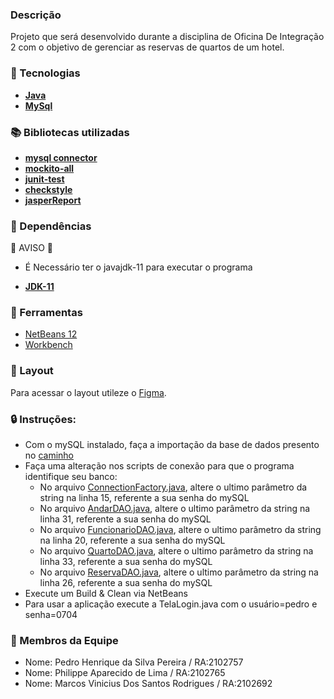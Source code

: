 ### Descrição 

Projeto que será desenvolvido durante a disciplina de Oficina De Integração 2 com o objetivo de gerenciar as reservas de quartos de um hotel.

### 🚀 Tecnologias

- [**Java**](https://www.java.com/pt-BR/)
- [**MySql**](https://www.mysql.com/) 

### 📚 Bibliotecas utilizadas

- **[mysql connector ](https://downloads.mysql.com/archives/c-j/)**
- **[mockito-all ](https://mvnrepository.com/artifact/org.mockito/mockito-all)**
- **[junit-test ](https://junit.org/junit4/)**
- **[checkstyle ](https://checkstyle.sourceforge.io/)**
- **[jasperReport](https://community.jaspersoft.com/project/jasperreports-library)**

### 🚩 Dependências

🚨 AVISO 🚨

- É Necessário ter o javajdk-11 para executar o programa

- **[JDK-11 ](https://www.oracle.com/java/technologies/downloads/#java11-windows)**

### :hammer: Ferramentas

- [NetBeans 12](https://netbeans.apache.org/download/nb120/nb120.html)
- [Workbench](https://dev.mysql.com/downloads/workbench/)

### :pushpin: Layout

Para acessar o layout utileze o [Figma](https://www.figma.com/file/ylmEe6nl3qQPGz4OZfxNXe/prototipo?node-id=0%3A1).

### :lock: Instruções:

- Com o mySQL instalado, faça a importação da base de dados presento no [caminho](/gerenciamento_reservas_hotel/reservars.sql)
- Faça uma alteração nos scripts de conexão para que o programa identifique seu banco:
    - No arquivo [ConnectionFactory.java](/gerenciamento_reservas_hotel/src/main/java/dao/ConnectionFactory.java), altere o ultimo parâmetro da string na linha 15, referente a sua senha do mySQL
    - No arquivo [AndarDAO.java](/gerenciamento_reservas_hotel/src/main/java/dao/AndarDAO.java), altere o ultimo parâmetro da string na linha 31, referente a sua senha do mySQL
    - No arquivo [FuncionarioDAO.java](/gerenciamento_reservas_hotel/src/main/java/dao/FuncionarioDAO.java), altere o ultimo parâmetro da string na linha 20, referente a sua senha do mySQL
    - No arquivo [QuartoDAO.java](/gerenciamento_reservas_hotel/src/main/java/dao/QuartoDAO.java), altere o ultimo parâmetro da string na linha 33, referente a sua senha do mySQL
    - No arquivo [ReservaDAO.java](/gerenciamento_reservas_hotel/src/main/java/dao/ReservaDAO.java), altere o ultimo parâmetro da string na linha 26, referente a sua senha do mySQL
- Execute um Build & Clean via NetBeans
- Para usar a aplicação execute a TelaLogin.java com o usuário=pedro e senha=0704

### :two_men_holding_hands: Membros da Equipe

- Nome: Pedro Henrique da Silva Pereira / RA:2102757
- Nome: Philippe Aparecido de Lima / RA:2102765
- Nome: Marcos Vinicius Dos Santos Rodrigues / RA:2102692
